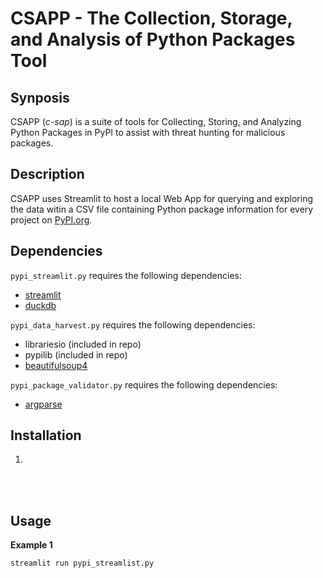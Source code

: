# CSAPP - The Collection, Storage, and Analysis of Python Packages Tool

## Synposis

CSAPP (*c-sap*) is a suite of tools for Collecting, Storing, and Analyzing Python Packages in PyPI to assist with threat hunting for malicious packages. 

## Description

CSAPP uses Streamlit to host a local Web App for querying and exploring the data witin a CSV file containing Python package information for every project on [PyPI.org](https://pypi.org/).

## Dependencies
`pypi_streamlit.py` requires the following dependencies:
- [streamlit](https://pypi.org/project/streamlit/)
- [duckdb](https://pypi.org/project/duckdb/)

`pypi_data_harvest.py` requires the following dependencies:
- librariesio (included in repo)
- pypilib (included in repo)
- [beautifulsoup4](https://pypi.org/project/beautifulsoup4/)

`pypi_package_validator.py` requires the following dependencies:
- [argparse](https://pypi.org/project/argparse/)

## Installation

1. 


<br/>
<br/>

## Usage

**Example 1**

`streamlit run pypi_streamlist.py`
